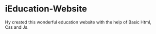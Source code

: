 # iEducation-Website
Hy created this wonderful education website with the help of Basic Html, Css and Js. 
